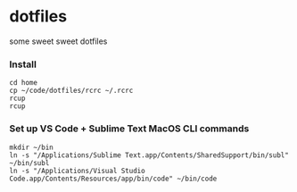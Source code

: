 # dotfiles
some sweet sweet dotfiles


### Install
```
cd home
cp ~/code/dotfiles/rcrc ~/.rcrc
rcup
rcup
```

### Set up VS Code + Sublime Text MacOS CLI commands
```
mkdir ~/bin
ln -s "/Applications/Sublime Text.app/Contents/SharedSupport/bin/subl" ~/bin/subl
ln -s "/Applications/Visual Studio Code.app/Contents/Resources/app/bin/code" ~/bin/code
```